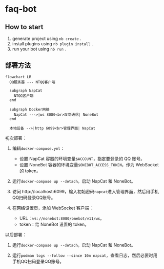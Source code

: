 # faq-bot

## How to start

1. generate project using `nb create` .
2. install plugins using `nb plugin install` .
3. run your bot using `nb run` .

## 部署方法

```mermaid
flowchart LR
  QQ服务器 --- NTQQ客户端

  subgraph NapCat
    NTQQ客户端
  end

  subgraph Docker网络
    NapCat --->|ws 8080<br>双向通信| NoneBot
  end

  本地设备 -->|http 6099<br>管理界面| NapCat
```

初次部署：

1. 编辑`docker-compose.yml`：

   - 设置 NapCat 容器的环境变量`$ACCOUNT`，指定要登录的 QQ 账号。
   - 设置 NoneBot 容器的环境变量`$ONEBOT_ACCESS_TOKEN`，作为 WebSocket 的 token。

2. 运行`docker-compose up --detach`，启动 NapCat 和 NoneBot。

2. 访问 http://localhost:6099，输入初始密码`napcat`进入管理界面，然后用手机QQ扫码登录QQ账号。

3. 在网络设置页，添加 WebSocket 客户端：

   - URL：`ws://nonebot:8080/onebot/v11/ws`。
   - token：给 NoneBot 设置的 token。

以后部署：

1. 运行`docker-compose up --detach`，启动 NapCat 和 NoneBot。

2. 运行`podman logs --follow --since 10m napcat`，查看日志，然后必要时用手机QQ扫码登录QQ账号。
